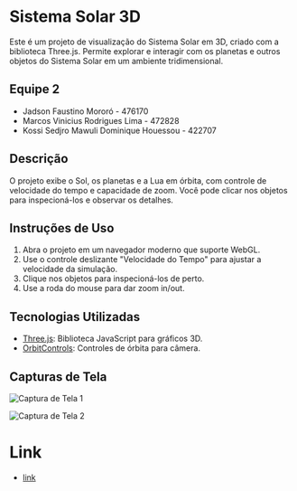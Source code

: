 # Sistema Solar 3D

Este é um projeto de visualização do Sistema Solar em 3D, criado com a biblioteca Three.js. Permite explorar e interagir com os planetas e outros objetos do Sistema Solar em um ambiente tridimensional.

## Equipe 2

- Jadson Faustino Mororó - 476170
- Marcos Vinicius Rodrigues Lima - 472828
- Kossi Sedjro Mawuli Dominique Houessou - 422707


## Descrição

O projeto exibe o Sol, os planetas e a Lua em órbita, com controle de velocidade do tempo e capacidade de zoom. Você pode clicar nos objetos para inspecioná-los e observar os detalhes.

## Instruções de Uso

1. Abra o projeto em um navegador moderno que suporte WebGL.
2. Use o controle deslizante "Velocidade do Tempo" para ajustar a velocidade da simulação.
3. Clique nos objetos para inspecioná-los de perto.
4. Use a roda do mouse para dar zoom in/out.

## Tecnologias Utilizadas

- [Three.js](https://threejs.org/): Biblioteca JavaScript para gráficos 3D.
- [OrbitControls](https://threejs.org/docs/#examples/en/controls/OrbitControls): Controles de órbita para câmera.

## Capturas de Tela

![Captura de Tela 1](screenshots/screenshot1.png)

![Captura de Tela 2](screenshots/screenshot2.png)

# Link 

- [link](https://github.com/MarcosVRLima/ThreeSolarSystem)